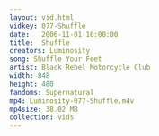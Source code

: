 ```yaml
---
layout: vid.html
vidkey: 077-Shuffle
date:   2006-11-01 10:00:00
title:  Shuffle
creators: Luminosity
song: Shuffle Your Feet
artist: Black Rebel Motorcycle Club
width: 848
height: 480
fandoms: Supernatural
mp4: Luminosity-077-Shuffle.m4v
mp4size: 38.02 MB
collection: vids
---
```


  <div>
  
  </div>
  